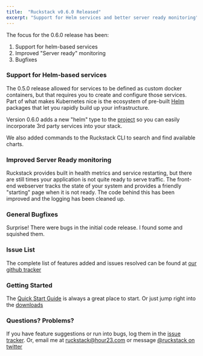 ```yaml
---
title:  "Ruckstack v0.6.0 Released"
excerpt: "Support for Helm services and better server ready monitoring"
---
```


The focus for the 0.6.0 release has been:

1. Support for helm-based services
1. Improved "Server ready" monitoring
1. Bugfixes

### Support for Helm-based services

The 0.5.0 release allowed for services to be defined as custom docker containers, but that requires you to create and configure those services. 
Part of what makes Kubernetes nice is the ecosystem of pre-built [Helm](helm.sh) packages that let you rapidly build up your infrastructure. 

Version 0.6.0 adds a new "helm" type to the [project](/docs/cli/project-file) so you can easily incorporate 3rd party services into your stack.

We also added commands to the Ruckstack CLI to search and find available charts.  

### Improved Server Ready monitoring

Ruckstack provides built in health metrics and service restarting, but there are still times your application is not quite ready to serve traffic. 
The front-end webserver tracks the state of your system and provides a friendly "starting" page when it is not ready. The code behind this has been improved
and the logging has been cleaned up.

### General Bugfixes

Surprise! There were bugs in the initial code release. I found some and squished them.        

### Issue List

The complete list of features added and issues resolved can be found at [our github tracker](https://github.com/ruckstack/ruckstack/milestone/1?closed=1)

### Getting Started

The [Quick Start Guide](/quickstart) is always a great place to start. Or just jump right into the [downloads](/download)

### Questions? Problems?

If you have feature suggestions or run into bugs, log them in the [issue tracker](https://github.com/ruckstack/ruckstack/issues). 
Or, email me at [ruckstack@hour23.com](mailto:ruckstack@hour23.com) or message [@ruckstack on twitter](https://twitter.com/ruckstack) 

